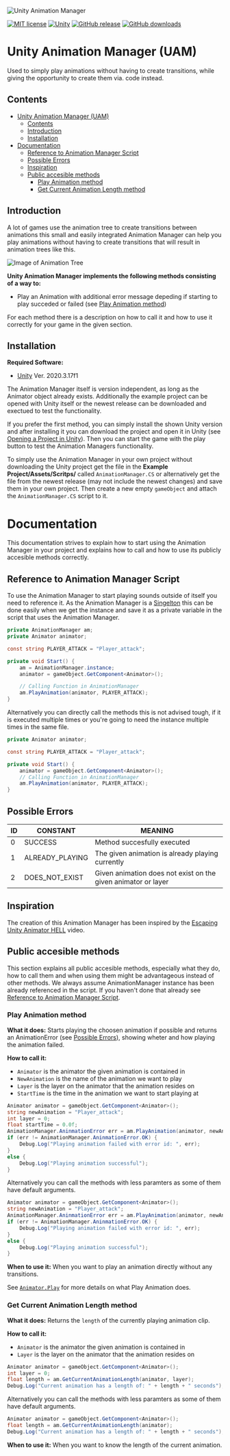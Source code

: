 ![Unity Animation Manager](https://github.com/MathewHDYT/Unity-Animation-Manager-UAM/blob/main/logo.png/)

[![MIT license](https://img.shields.io/badge/License-MIT-yellow.svg?style=flat-square)](https://lbesson.mit-license.org/)
[![Unity](https://img.shields.io/badge/Unity-5.2%2B-green.svg?style=flat-square)](https://docs.unity3d.com/520/)
[![GitHub release](https://img.shields.io/github/release/MathewHDYT/Unity-Animation-Manager-UAM/all.svg?style=flat-square)](https://github.com/MathewHDYT/Unity-Animation-Manager-UAM/releases/)
[![GitHub downloads](https://img.shields.io/github/downloads/MathewHDYT/Unity-Animation-Manager-UAM/all.svg?style=flat-square)](https://github.com/MathewHDYT/Unity-Animation-Manager-UAM/releases/)

# Unity Animation Manager (UAM)
Used to simply play animations without having to create transitions, while giving the opportunity to create them via. code instead.

## Contents
- [Unity Animation Manager (UAM)](#unity-animation-manager-uam)
  - [Contents](#contents)
  - [Introduction](#introduction)
  - [Installation](#installation)
- [Documentation](#documentation)
  - [Reference to Animation Manager Script](#reference-to-animation-manager-script)
  - [Possible Errors](#possible-errors)
  - [Inspiration](#inspiration)
  - [Public accesible methods](#public-accesible-methods)
  	- [Play Animation method](#play-animation-method)
	- [Get Current Animation Length method](#get-current-animation-length-method)

## Introduction
A lot of games use the animation tree to create transitions between animations this small and easily integrated Animation Manager can help you play animations without having to create transitions that will result in animation trees like this.

![Image of Animation Tree](https://www.gamasutra.com/db_area/images/blog/183567/base_state.jpg)

**Unity Animation Manager implements the following methods consisting of a way to:**
- Play an Animation with additional error message depeding if starting to play succeded or failed (see [Play Animation method](#play-animation-method))

For each method there is a description on how to call it and how to use it correctly for your game in the given section.

## Installation
**Required Software:**
- [Unity](https://unity3d.com/get-unity/download) Ver. 2020.3.17f1

The Animation Manager itself is version independent, as long as the Animator object already exists. Additionally the example project can be opened with Unity itself or the newest release can be downloaded and exectued to test the functionality.

If you prefer the first method, you can simply install the shown Unity version and after installing it you can download the project and open it in Unity (see [Opening a Project in Unity](https://docs.unity3d.com/2021.2/Documentation/Manual/GettingStartedOpeningProjects.html)). Then you can start the game with the play button to test the Animation Managers functionality.

To simply use the Animation Manager in your own project without downloading the Unity project get the file in the **Example Project/Assets/Scritps/** called ```AnimationManager.CS``` or alternatively get the file from the newest release (may not include the newest changes) and save them in your own project. Then create a new empty ```gameObject``` and attach the ```AnimationManager.CS``` script to it.

# Documentation
This documentation strives to explain how to start using the Animation Manager in your project and explains how to call and how to use its publicly accesible methods correctly.

## Reference to Animation Manager Script
To use the Animation Manager to start playing sounds outside of itself you need to reference it. As the Animation Manager is a [Singelton](https://stackoverflow.com/questions/2155688/what-is-a-singleton-in-c) this can be done easily when we get the instance and save it as a private variable in the script that uses the Animation Manager.

```csharp
private AnimationManager am;
private Animator animator;

const string PLAYER_ATTACK = "Player_attack";

private void Start() {
    am = AnimationManager.instance;
    animator = gameObject.GetComponent<Animator>();

    // Calling Function in AnimationManager
    am.PlayAnimation(animator, PLAYER_ATTACK);
}
```

Alternatively you can directly call the methods this is not advised tough, if it is executed multiple times or you're going to need the instance multiple times in the same file.

```csharp
private Animator animator;

const string PLAYER_ATTACK = "Player_attack";

private void Start() {
    animator = gameObject.GetComponent<Animator>();
    // Calling Function in AnimationManager
    am.PlayAnimation(animator, PLAYER_ATTACK);
}
```

## Possible Errors

| **ID** | **CONSTANT**                  | **MEANING**                                                                                    |
| -------| ------------------------------| -----------------------------------------------------------------------------------------------|
| 0      | SUCCESS                       | Method succesfully executed                                                                    |
| 1      | ALREADY_PLAYING               | The given animation is already playing currently                                               |
| 2      | DOES_NOT_EXIST                | Given animation does not exist on the given animator or layer                                  |

## Inspiration
The creation of this Animation Manager has been inspired by the [Escaping Unity Animator HELL](https://youtu.be/nBkiSJ5z-hE) video.

## Public accesible methods
This section explains all public accesible methods, especially what they do, how to call them and when using them might be advantageous instead of other methods. We always assume AnimationManager instance has been already referenced in the script. If you haven't done that already see [Reference to Animation Manager Script](#reference-to-animation-manager-script).

### Play Animation method
**What it does:**
Starts playing the choosen animation if possible and returns an AnimationError (see [Possible Errors](#possible-errors)), showing wheter and how playing the animation failed.

**How to call it:**
- ```Animator``` is the animator the given animation is contained in
- ```NewAnimation``` is the name of the animation we want to play
- ```Layer``` is the layer on the animator that the animation resides on
- ```StartTime``` is the time in the animation we want to start playing at


```csharp
Animator animator = gameObject.GetComponent<Animator>();
string newAnimation = "Player_attack";
int layer = 0;
float startTime = 0.0f;
AnimationManager.AninmationError err = am.PlayAnimation(animator, newAnimation, layer, startTime);
if (err != AnimationManager.AninmationError.OK) {
    Debug.Log("Playing animation failed with error id: ", err);
}
else {
    Debug.Log("Playing animation successful");
}
```

Alternatively you can call the methods with less paramters as some of them have default arguments.

```csharp
Animator animator = gameObject.GetComponent<Animator>();
string newAnimation = "Player_attack";
AnimationManager.AninmationError err = am.PlayAnimation(animator, newAnimation);
if (err != AnimationManager.AninmationError.OK) {
    Debug.Log("Playing animation failed with error id: ", err);
}
else {
    Debug.Log("Playing animation successful");
}
```

**When to use it:**
When you want to play an animation directly without any transitions.

See [```Animator.Play```](https://docs.unity3d.com/2021.2/Documentation/ScriptReference/Animator.Play.html) for more details on what Play Animation does.

### Get Current Animation Length method
**What it does:**
Returns the ```length``` of the currently playing animation clip.

**How to call it:**
- ```Animator``` is the animator the given animation is contained in
- ```Layer``` is the layer on the animator that the animation resides on


```csharp
Animator animator = gameObject.GetComponent<Animator>();
int layer = 0;
float length = am.GetCurrentAnimationLength(animator, layer);
Debug.Log("Current animation has a length of: " + length + " seconds");
```

Alternatively you can call the methods with less paramters as some of them have default arguments.

```csharp
Animator animator = gameObject.GetComponent<Animator>();
float length = am.GetCurrentAnimationLength(animator);
Debug.Log("Current animation has a length of: " + length + " seconds");
```

**When to use it:**
When you want to know the length of the current animation.
